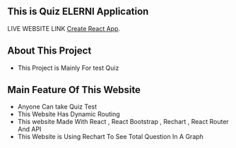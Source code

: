 ## This is Quiz ELERNI Application

LIVE WEBSITE LINK [Create React App](https://github.com/facebook/create-react-app).

## About This Project
- This Project is Mainly For test Quiz 

## Main Feature Of This Website 
- Anyone Can take Quiz Test
- This Website Has Dynamic Routing 
- This website Made With React , React Bootstrap , Rechart , React Router And API
- This Website is Using Rechart To See Total Question In A Graph 